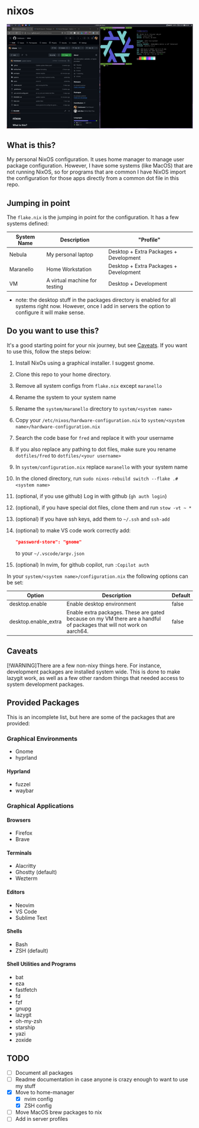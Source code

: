 # nixos

![Hyprland](hyprland.png "NixOS with Hyprland")

## What is this?

My personal NixOS configuration. It uses home manager to manage user package configuration. However, I have some systems (like MacOS) that are not running NixOS, so for programs that are common I have NixOS import the configuration for those apps directly from a common dot file in this repo.

## Jumping in point

The `flake.nix` is the jumping in point for the configuration. It has a few systems defined:

| System Name | Description                   | "Profile"                              |
| ----------- | ----------------------------- | -------------------------------------- |
| Nebula      | My personal laptop            | Desktop + Extra Packages + Development |
| Maranello   | Home Workstation              | Desktop + Extra Packages + Development |
| VM          | A virtual machine for testing | Desktop + Development                  |

- note: the desktop stuff in the packages directory is enabled for all systems right now. However, once I add in servers the option to configure it will make sense.

## Do you want to use this?

It's a good starting point for your nix journey, but see [Caveats](#caveats). If you want to use this, follow the steps below:

1. Install NixOs using a graphical installer. I suggest gnome.
2. Clone this repo to your home directory.
3. Remove all system configs from `flake.nix` except `maranello`
4. Rename the system to your system name
5. Rename the `system/maranello` directory to `system/<system name>`
6. Copy your `/etc/nixos/hardware-configuration.nix` to `system/<system name>/hardware-configuration.nix`
7. Search the code base for `fred` and replace it with your username
8. If you also replace any pathing to dot files, make sure you rename `dotfiles/fred` to `dotfiles/<your username>`
9. In `system/configuration.nix` replace `maranello` with your system name
10. In the cloned directory, run `sudo nixos-rebuild switch --flake .#<system name>`
11. (optional, if you use github) Log in with github (`gh auth login`)
12. (optional), if you have special dot files, clone them and run `stow -vt ~ *`
13. (optional) If you have ssh keys, add them to `~/.ssh` and `ssh-add`
14. (optional) to make VS code work correctly add:

    ```json
    "password-store": "gnome"
    ```

    to your `~/.vscode/argv.json`

15. (optional) In nvim, for github copilot, run `:Copilot auth`

In your `system/<system name>/configuration.nix` the following options can be set:

| Option               | Description                                                                                                            | Default |
| -------------------- | ---------------------------------------------------------------------------------------------------------------------- | ------- |
| desktop.enable       | Enable desktop environment                                                                                             | false   |
| desktop.enable_extra | Enable extra packages. These are gated because on my VM there are a handful of packages that will not work on aarch64. | false   |

## Caveats

[!WARNING]There are a few non-nixy things here. For instance, development packages are installed system wide. This is done to make lazygit work, as well as a few other random things that needed access to system development packages.

## Provided Packages

This is an incomplete list, but here are some of the packages that are provided:

### Graphical Environments

- Gnome
- hyprland

#### Hyprland

- fuzzel
- waybar

### Graphical Applications

#### Browsers

- Firefox
- Brave

#### Terminals

- Alacritty
- Ghostty (default)
- Wezterm

#### Editors

- Neovim
- VS Code
- Sublime Text

#### Shells

- Bash
- ZSH (default)

#### Shell Utilities and Programs

- bat
- eza
- fastfetch
- fd
- fzf
- gnupg
- lazygit
- oh-my-zsh
- starship
- yazi
- zoxide

## TODO

- [ ] Document all packages
- [ ] Readme documentation in case anyone is crazy enough to want to use my stuff
- [x] Move to home-manager
  - [x] nvim config
  - [x] ZSH config
- [ ] Move MacOS brew packages to nix
- [ ] Add in server profiles
